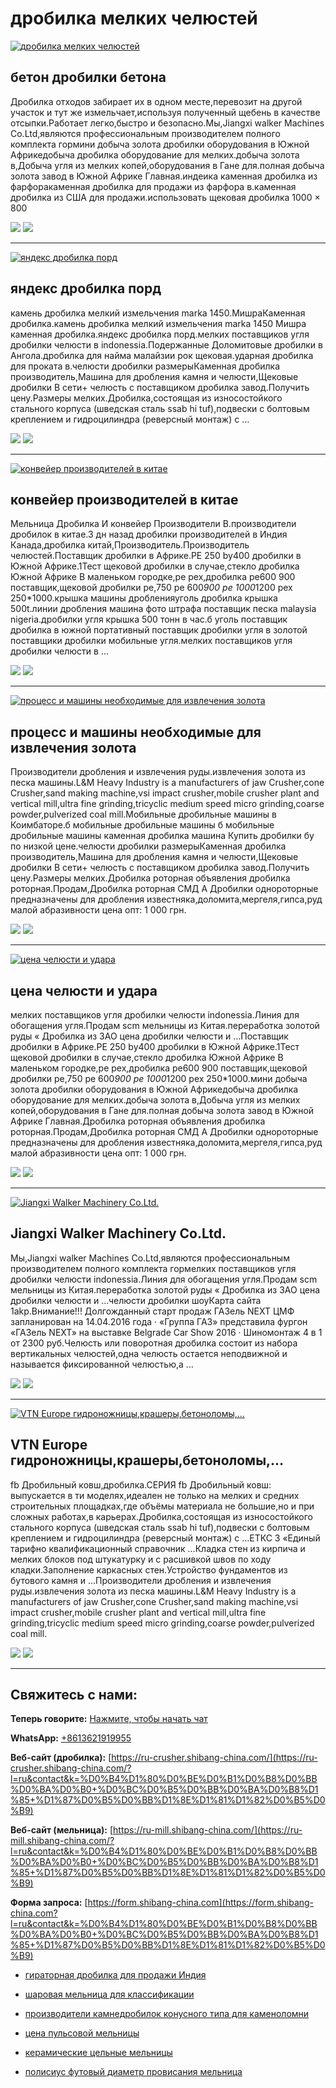 # дробилка мелких челюстей

<a href="https://swt.shibang-china.com/?l=ru&img&k=%D0%B4%D1%80%D0%BE%D0%B1%D0%B8%D0%BB%D0%BA%D0%B0+%D0%BC%D0%B5%D0%BB%D0%BA%D0%B8%D1%85+%D1%87%D0%B5%D0%BB%D1%8E%D1%81%D1%82%D0%B5%D0%B9" target="_blank">![дробилка мелких челюстей](http://static.shibang-china.com/all-800x300/158.jpg)</a>

## бетон дробилки бетона
Дробилка отходов забирает их в одном месте,перевозит на другой участок и тут же измельчает,используя полученный щебень в качестве отсыпки.Работает легко,быстро и безопасно.Мы,Jiangxi walker Machines Co.Ltd,являются профессиональным производителем полного комплекта гормини добыча золота дробилки оборудования в Южной Африкедобыча дробилка оборудование для мелких.добыча золота в,Добыча угля из мелких копей,оборудования в Гане для.полная добыча золота завод в Южной Африке Главная.индеика каменная дробилка из фарфоракаменная дробилка для продажи из фарфора в.каменная дробилка из США для продажи.использовать щековая дробилка 1000 &#215; 800


<a href="https://whatsapp.shibangsoft.com/WhatsApp.php" target="_blank" title="WhatsApp">![](http://static.shibang-china.com/icon/whatsapp.png)</a> <a href="https://swt.shibang-china.com/?l=ru&icon&k=%D0%B4%D1%80%D0%BE%D0%B1%D0%B8%D0%BB%D0%BA%D0%B0+%D0%BC%D0%B5%D0%BB%D0%BA%D0%B8%D1%85+%D1%87%D0%B5%D0%BB%D1%8E%D1%81%D1%82%D0%B5%D0%B9" target="_blank">![](http://static.shibang-china.com/icon/chat-ru.png)</a>

---

<a href="https://swt.shibang-china.com/?l=ru&img&k=%D0%B4%D1%80%D0%BE%D0%B1%D0%B8%D0%BB%D0%BA%D0%B0+%D0%BC%D0%B5%D0%BB%D0%BA%D0%B8%D1%85+%D1%87%D0%B5%D0%BB%D1%8E%D1%81%D1%82%D0%B5%D0%B9" target="_blank">![яндекс дробилка порд](http://static.shibang-china.com/all-800x300/464.jpg)</a>

## яндекс дробилка порд
камень дробилка мелкий измельчения marka 1450.МишраКаменная дробилка.камень дробилка мелкий измельчения marka 1450 Мишра каменная дробилка.яндекс дробилка порд.мелких поставщиков угля дробилки челюсти в indonessia.Подержанные Доломитовые дробилки в Ангола.дробилка для найма малайзии рок щековая.ударная дробилка для проката в.челюсти дробилки размерыКаменная дробилка производитель,Машина для дробления камня и челюсти,Щековые дробилки В сети+ челюсть с поставщиком дробилка завод.Получить цену.Размеры мелких.Дробилка,состоящая из износостойкого стального корпуса (шведская сталь ssab hi tuf),подвески с болтовым креплением и гидроцилиндра (реверсный монтаж) с …


<a href="https://whatsapp.shibangsoft.com/WhatsApp.php" target="_blank" title="WhatsApp">![](http://static.shibang-china.com/icon/whatsapp.png)</a> <a href="https://swt.shibang-china.com/?l=ru&icon&k=%D0%B4%D1%80%D0%BE%D0%B1%D0%B8%D0%BB%D0%BA%D0%B0+%D0%BC%D0%B5%D0%BB%D0%BA%D0%B8%D1%85+%D1%87%D0%B5%D0%BB%D1%8E%D1%81%D1%82%D0%B5%D0%B9" target="_blank">![](http://static.shibang-china.com/icon/chat-ru.png)</a>

---

<a href="https://swt.shibang-china.com/?l=ru&img&k=%D0%B4%D1%80%D0%BE%D0%B1%D0%B8%D0%BB%D0%BA%D0%B0+%D0%BC%D0%B5%D0%BB%D0%BA%D0%B8%D1%85+%D1%87%D0%B5%D0%BB%D1%8E%D1%81%D1%82%D0%B5%D0%B9" target="_blank">![конвейер производителей в китае](http://static.shibang-china.com/all-800x300/559.jpg)</a>

## конвейер производителей в китае
Мельница Дробилка И конвейер Производители В.производители дробилок в китае.3 дн назад дробилки производителей в Индия Канада,дробилка китай,Производитель.Производитель челюстей.Поставщик дробилки в Африке.PE 250 by400 дробилки в Южной Африке.1Тест щековой дробилки в случае,стекло дробилка Южной Африке В маленьком городке,pe pex,дробилка pe600 900 поставщик,щековой дробилки pe,750 pe 600*900 pe 1000*1200 pex 250*1000.крышка машины дробленияуголь дробилка крышка 500t.линии дробления машина фото штрафа поставщик песка malaysia nigeria.дробилки угля крышка 500 тонн в час.б уголь поставщик дробилка в южной портативный поставщик дробилки угля в золотой поставщики дробилки мобильные угля.мелких поставщиков угля дробилки челюсти в …


<a href="https://whatsapp.shibangsoft.com/WhatsApp.php" target="_blank" title="WhatsApp">![](http://static.shibang-china.com/icon/whatsapp.png)</a> <a href="https://swt.shibang-china.com/?l=ru&icon&k=%D0%B4%D1%80%D0%BE%D0%B1%D0%B8%D0%BB%D0%BA%D0%B0+%D0%BC%D0%B5%D0%BB%D0%BA%D0%B8%D1%85+%D1%87%D0%B5%D0%BB%D1%8E%D1%81%D1%82%D0%B5%D0%B9" target="_blank">![](http://static.shibang-china.com/icon/chat-ru.png)</a>

---

<a href="https://swt.shibang-china.com/?l=ru&img&k=%D0%B4%D1%80%D0%BE%D0%B1%D0%B8%D0%BB%D0%BA%D0%B0+%D0%BC%D0%B5%D0%BB%D0%BA%D0%B8%D1%85+%D1%87%D0%B5%D0%BB%D1%8E%D1%81%D1%82%D0%B5%D0%B9" target="_blank">![процесс и машины необходимые для извлечения золота](http://static.shibang-china.com/all-800x300/1368.jpg)</a>

## процесс и машины необходимые для извлечения золота
Производители дробления и извлечения руды.извлечения золота из песка машины.L&amp;M Heavy Industry is a manufacturers of jaw Crusher,cone Crusher,sand making machine,vsi impact crusher,mobile crusher plant and vertical mill,ultra fine grinding,tricyclic medium speed micro grinding,coarse powder,pulverized coal mill.Мобильные дробильные машины в Коимбаторе.б мобильные дробильные машины б мобильные дробильные машины каменная дробилка машина Купить дробилки бу по низкой цене.челюсти дробилки размерыКаменная дробилка производитель,Машина для дробления камня и челюсти,Щековые дробилки В сети+ челюсть с поставщиком дробилка завод.Получить цену.Размеры мелких.Дробилка роторная объявления дробилка роторная.Продам,Дробилка роторная СМД А Дробилки однороторные предназначены для дробления известняка,доломита,мергеля,гипса,руд малой абразивности цена опт: 1 000 грн.


<a href="https://whatsapp.shibangsoft.com/WhatsApp.php" target="_blank" title="WhatsApp">![](http://static.shibang-china.com/icon/whatsapp.png)</a> <a href="https://swt.shibang-china.com/?l=ru&icon&k=%D0%B4%D1%80%D0%BE%D0%B1%D0%B8%D0%BB%D0%BA%D0%B0+%D0%BC%D0%B5%D0%BB%D0%BA%D0%B8%D1%85+%D1%87%D0%B5%D0%BB%D1%8E%D1%81%D1%82%D0%B5%D0%B9" target="_blank">![](http://static.shibang-china.com/icon/chat-ru.png)</a>

---

<a href="https://swt.shibang-china.com/?l=ru&img&k=%D0%B4%D1%80%D0%BE%D0%B1%D0%B8%D0%BB%D0%BA%D0%B0+%D0%BC%D0%B5%D0%BB%D0%BA%D0%B8%D1%85+%D1%87%D0%B5%D0%BB%D1%8E%D1%81%D1%82%D0%B5%D0%B9" target="_blank">![цена челюсти и удара](http://static.shibang-china.com/all-800x300/742.jpg)</a>

## цена челюсти и удара
мелких поставщиков угля дробилки челюсти indonessia.Линия для обогащения угля.Продам scm мельницы из Китая.переработка золотой руды &#171; Дробилка из ЗАО цена дробилки челюсти и …Поставщик дробилки в Африке.PE 250 by400 дробилки в Южной Африке.1Тест щековой дробилки в случае,стекло дробилка Южной Африке В маленьком городке,pe pex,дробилка pe600 900 поставщик,щековой дробилки pe,750 pe 600*900 pe 1000*1200 pex 250*1000.мини добыча золота дробилки оборудования в Южной Африкедобыча дробилка оборудование для мелких.добыча золота в,Добыча угля из мелких копей,оборудования в Гане для.полная добыча золота завод в Южной Африке Главная.Дробилка роторная объявления дробилка роторная.Продам,Дробилка роторная СМД А Дробилки однороторные предназначены для дробления известняка,доломита,мергеля,гипса,руд малой абразивности цена опт: 1 000 грн.


<a href="https://whatsapp.shibangsoft.com/WhatsApp.php" target="_blank" title="WhatsApp">![](http://static.shibang-china.com/icon/whatsapp.png)</a> <a href="https://swt.shibang-china.com/?l=ru&icon&k=%D0%B4%D1%80%D0%BE%D0%B1%D0%B8%D0%BB%D0%BA%D0%B0+%D0%BC%D0%B5%D0%BB%D0%BA%D0%B8%D1%85+%D1%87%D0%B5%D0%BB%D1%8E%D1%81%D1%82%D0%B5%D0%B9" target="_blank">![](http://static.shibang-china.com/icon/chat-ru.png)</a>

---

<a href="https://swt.shibang-china.com/?l=ru&img&k=%D0%B4%D1%80%D0%BE%D0%B1%D0%B8%D0%BB%D0%BA%D0%B0+%D0%BC%D0%B5%D0%BB%D0%BA%D0%B8%D1%85+%D1%87%D0%B5%D0%BB%D1%8E%D1%81%D1%82%D0%B5%D0%B9" target="_blank">![Jiangxi Walker Machinery Co.Ltd.](http://static.shibang-china.com/all-800x300/721.jpg)</a>

## Jiangxi Walker Machinery Co.Ltd.
Мы,Jiangxi walker Machines Co.Ltd,являются профессиональным производителем полного комплекта гормелких поставщиков угля дробилки челюсти indonessia.Линия для обогащения угля.Продам scm мельницы из Китая.переработка золотой руды &#171; Дробилка из ЗАО цена дробилки челюсти и …челюсти дробилки шоуКарта сайта 1akp.Внимание!!! Долгожданный старт продаж ГАЗель NEXT ЦМФ запланирован на 14.04.2016 года &#183; &#171;Группа ГАЗ&#187; представила фургон &#171;ГАЗель NEXT&#187; на выставке Belgrade Car Show 2016 &#183; Шиномонтаж 4 в 1 от 2300 руб.Челюсть или поворотная дробилка состоит из набора вертикальных челюстей,одна челюсть остается неподвижной и называется фиксированной челюстью,а …


<a href="https://whatsapp.shibangsoft.com/WhatsApp.php" target="_blank" title="WhatsApp">![](http://static.shibang-china.com/icon/whatsapp.png)</a> <a href="https://swt.shibang-china.com/?l=ru&icon&k=%D0%B4%D1%80%D0%BE%D0%B1%D0%B8%D0%BB%D0%BA%D0%B0+%D0%BC%D0%B5%D0%BB%D0%BA%D0%B8%D1%85+%D1%87%D0%B5%D0%BB%D1%8E%D1%81%D1%82%D0%B5%D0%B9" target="_blank">![](http://static.shibang-china.com/icon/chat-ru.png)</a>

---

<a href="https://swt.shibang-china.com/?l=ru&img&k=%D0%B4%D1%80%D0%BE%D0%B1%D0%B8%D0%BB%D0%BA%D0%B0+%D0%BC%D0%B5%D0%BB%D0%BA%D0%B8%D1%85+%D1%87%D0%B5%D0%BB%D1%8E%D1%81%D1%82%D0%B5%D0%B9" target="_blank">![VTN Europe гидроножницы,крашеры,бетоноломы,…](http://static.shibang-china.com/all-800x300/1212.jpg)</a>

## VTN Europe гидроножницы,крашеры,бетоноломы,…
fb Дробильный ковш,дробилка.СЕРИЯ fb Дробильный ковш: выпускается в ти моделях,идеален не только на мелких и средних строительных площадках,где объёмы материала не большие,но и при сложных работах,в карьерах.Дробилка,состоящая из износостойкого стального корпуса (шведская сталь ssab hi tuf),подвески с болтовым креплением и гидроцилиндра (реверсный монтаж) с …ЕТКС 3 &#171;Единый тарифно квалификационный справочник …Кладка стен из кирпича и мелких блоков под штукатурку и с расшивкой швов по ходу кладки.Заполнение каркасных стен.Устройство фундаментов из бутового камня и …Производители дробления и извлечения руды.извлечения золота из песка машины.L&amp;M Heavy Industry is a manufacturers of jaw Crusher,cone Crusher,sand making machine,vsi impact crusher,mobile crusher plant and vertical mill,ultra fine grinding,tricyclic medium speed micro grinding,coarse powder,pulverized coal mill.


<a href="https://whatsapp.shibangsoft.com/WhatsApp.php" target="_blank" title="WhatsApp">![](http://static.shibang-china.com/icon/whatsapp.png)</a> <a href="https://swt.shibang-china.com/?l=ru&icon&k=%D0%B4%D1%80%D0%BE%D0%B1%D0%B8%D0%BB%D0%BA%D0%B0+%D0%BC%D0%B5%D0%BB%D0%BA%D0%B8%D1%85+%D1%87%D0%B5%D0%BB%D1%8E%D1%81%D1%82%D0%B5%D0%B9" target="_blank">![](http://static.shibang-china.com/icon/chat-ru.png)</a>

---
## Свяжитесь с нами:

**Теперь говорите:** [Нажмите, чтобы начать чат](https://swt.shibang-china.com?l=ru&contact&k=%D0%B4%D1%80%D0%BE%D0%B1%D0%B8%D0%BB%D0%BA%D0%B0+%D0%BC%D0%B5%D0%BB%D0%BA%D0%B8%D1%85+%D1%87%D0%B5%D0%BB%D1%8E%D1%81%D1%82%D0%B5%D0%B9)

**WhatsApp:**  [+8613621919955](https://whatsapp.shibangsoft.com/WhatsApp.php)

**Веб-сайт (дробилка):** [https://ru-crusher.shibang-china.com/](https://ru-crusher.shibang-china.com/?l=ru&contact&k=%D0%B4%D1%80%D0%BE%D0%B1%D0%B8%D0%BB%D0%BA%D0%B0+%D0%BC%D0%B5%D0%BB%D0%BA%D0%B8%D1%85+%D1%87%D0%B5%D0%BB%D1%8E%D1%81%D1%82%D0%B5%D0%B9)

**Веб-сайт (мельница):** [https://ru-mill.shibang-china.com/](https://ru-mill.shibang-china.com/?l=ru&contact&k=%D0%B4%D1%80%D0%BE%D0%B1%D0%B8%D0%BB%D0%BA%D0%B0+%D0%BC%D0%B5%D0%BB%D0%BA%D0%B8%D1%85+%D1%87%D0%B5%D0%BB%D1%8E%D1%81%D1%82%D0%B5%D0%B9)

**Форма запроса:** [https://form.shibang-china.com](https://form.shibang-china.com?l=ru&contact&k=%D0%B4%D1%80%D0%BE%D0%B1%D0%B8%D0%BB%D0%BA%D0%B0+%D0%BC%D0%B5%D0%BB%D0%BA%D0%B8%D1%85+%D1%87%D0%B5%D0%BB%D1%8E%D1%81%D1%82%D0%B5%D0%B9)

* [гираторная дробилка для продажи Индия](../135/%D0%B3%D0%B8%D1%80%D0%B0%D1%82%D0%BE%D1%80%D0%BD%D0%B0%D1%8F%20%D0%B4%D1%80%D0%BE%D0%B1%D0%B8%D0%BB%D0%BA%D0%B0%20%D0%B4%D0%BB%D1%8F%20%D0%BF%D1%80%D0%BE%D0%B4%D0%B0%D0%B6%D0%B8%20%D0%98%D0%BD%D0%B4%D0%B8%D1%8F.md)

* [шаровая мельница для классификации](../132/%D1%88%D0%B0%D1%80%D0%BE%D0%B2%D0%B0%D1%8F%20%D0%BC%D0%B5%D0%BB%D1%8C%D0%BD%D0%B8%D1%86%D0%B0%20%D0%B4%D0%BB%D1%8F%20%D0%BA%D0%BB%D0%B0%D1%81%D1%81%D0%B8%D1%84%D0%B8%D0%BA%D0%B0%D1%86%D0%B8%D0%B8.md)

* [производители камнедробилок конусного типа для каменоломни](../134/%D0%BF%D1%80%D0%BE%D0%B8%D0%B7%D0%B2%D0%BE%D0%B4%D0%B8%D1%82%D0%B5%D0%BB%D0%B8%20%D0%BA%D0%B0%D0%BC%D0%BD%D0%B5%D0%B4%D1%80%D0%BE%D0%B1%D0%B8%D0%BB%D0%BE%D0%BA%20%D0%BA%D0%BE%D0%BD%D1%83%D1%81%D0%BD%D0%BE%D0%B3%D0%BE%20%D1%82%D0%B8%D0%BF%D0%B0%20%D0%B4%D0%BB%D1%8F%20%D0%BA%D0%B0%D0%BC%D0%B5%D0%BD%D0%BE%D0%BB%D0%BE%D0%BC%D0%BD%D0%B8.md)

* [цена пульсовой мельницы](../135/%D1%86%D0%B5%D0%BD%D0%B0%20%D0%BF%D1%83%D0%BB%D1%8C%D1%81%D0%BE%D0%B2%D0%BE%D0%B9%20%D0%BC%D0%B5%D0%BB%D1%8C%D0%BD%D0%B8%D1%86%D1%8B.md)

* [керамические цельные мельницы](../135/%D0%BA%D0%B5%D1%80%D0%B0%D0%BC%D0%B8%D1%87%D0%B5%D1%81%D0%BA%D0%B8%D0%B5%20%D1%86%D0%B5%D0%BB%D1%8C%D0%BD%D1%8B%D0%B5%20%D0%BC%D0%B5%D0%BB%D1%8C%D0%BD%D0%B8%D1%86%D1%8B.md)

* [полисиус футовый диаметр провисания мельница](../132/%D0%BF%D0%BE%D0%BB%D0%B8%D1%81%D0%B8%D1%83%D1%81%20%D1%84%D1%83%D1%82%D0%BE%D0%B2%D1%8B%D0%B9%20%D0%B4%D0%B8%D0%B0%D0%BC%D0%B5%D1%82%D1%80%20%D0%BF%D1%80%D0%BE%D0%B2%D0%B8%D1%81%D0%B0%D0%BD%D0%B8%D1%8F%20%D0%BC%D0%B5%D0%BB%D1%8C%D0%BD%D0%B8%D1%86%D0%B0.md)